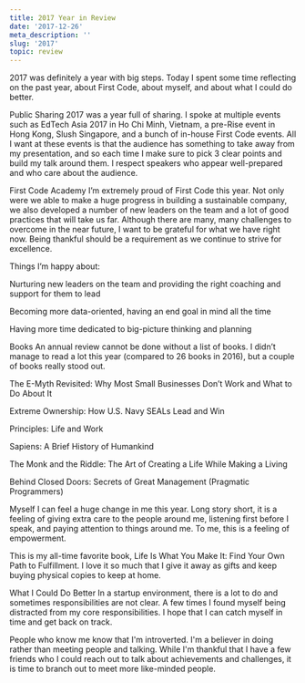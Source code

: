 ```yaml
---
title: 2017 Year in Review
date: '2017-12-26'
meta_description: ''
slug: '2017'
topic: review
---
```


2017 was definitely a year with big steps. Today I spent some time reflecting on the past year, about First Code, about myself, and about what I could do better.

Public Sharing
2017 was a year full of sharing. I spoke at multiple events such as EdTech Asia 2017 in Ho Chi Minh, Vietnam, a pre-Rise event in Hong Kong, Slush Singapore, and a bunch of in-house First Code events. All I want at these events is that the audience has something to take away from my presentation, and so each time I make sure to pick 3 clear points and build my talk around them. I respect speakers who appear well-prepared and who care about the audience.







First Code Academy
I’m extremely proud of First Code this year. Not only were we able to make a huge progress in building a sustainable company, we also developed a number of new leaders on the team and a lot of good practices that will take us far. Although there are many, many challenges to overcome in the near future, I want to be grateful for what we have right now. Being thankful should be a requirement as we continue to strive for excellence.

Things I’m happy about:

Nurturing new leaders on the team and providing the right coaching and support for them to lead

Becoming more data-oriented, having an end goal in mind all the time

Having more time dedicated to big-picture thinking and planning




Books
An annual review cannot be done without a list of books. I didn’t manage to read a lot this year (compared to 26 books in 2016), but a couple of books really stood out.

The E-Myth Revisited: Why Most Small Businesses Don’t Work and What to Do About It

Extreme Ownership: How U.S. Navy SEALs Lead and Win

Principles: Life and Work

Sapiens: A Brief History of Humankind

The Monk and the Riddle: The Art of Creating a Life While Making a Living

Behind Closed Doors: Secrets of Great Management (Pragmatic Programmers)

Myself
I can feel a huge change in me this year. Long story short, it is a feeling of giving extra care to the people around me, listening first before I speak, and paying attention to things around me. To me, this is a feeling of empowerment.

This is my all-time favorite book, Life Is What You Make It: Find Your Own Path to Fulfillment. I love it so much that I give it away as gifts and keep buying physical copies to keep at home.






What I Could Do Better
In a startup environment, there is a lot to do and sometimes responsibilities are not clear. A few times I found myself being distracted from my core responsibilities. I hope that I can catch myself in time and get back on track.

People who know me know that I'm introverted. I'm a believer in doing rather than meeting people and talking. While I'm thankful that I have a few friends who I could reach out to talk about achievements and challenges, it is time to branch out to meet more like-minded people.
